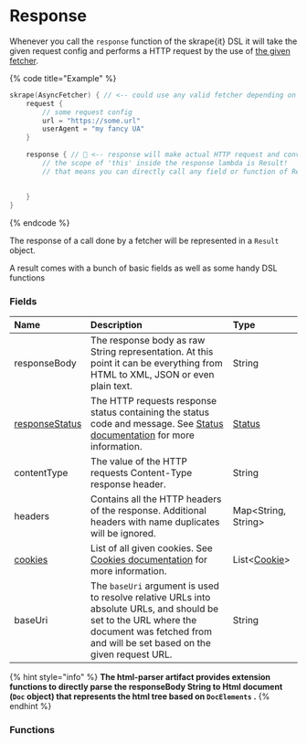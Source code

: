 # Response

Whenever you call the `response` function of the skrape{it} DSL it will take the given request config and performs a HTTP request by the use of [the given fetcher](../fetchers/).

{% code title="Example" %}
```kotlin
skrape(AsyncFetcher) { // <-- could use any valid fetcher depending on your use-case
    request {
        // some request config
        url = "https://some.url"
        userAgent = "my fancy UA"
    }
    
    response { // 🍉 <-- response will make actual HTTP request and convert its response to a Result object 
        // the scope of 'this' inside the response lambda is Result!
        // that means you can directly call any field or function of Result here.
        
        
    }
}
```
{% endcode %}

The response of a call done by a fetcher will be represented in a `Result` object.

A result comes with a bunch of basic fields as well as some handy DSL functions 

### Fields

| Name | Description | Type |
| :--- | :--- | :--- |
| responseBody | The response body as raw String representation. At this point it can be everything from HTML to XML, JSON or even plain text. | String |
| [responseStatus](status.md) | The HTTP requests response status containing the status code and message. See [Status documentation](status.md) for more information. | [Status](status.md) |
| contentType | The value of the HTTP requests Content-Type response header. | String |
| headers | Contains all the HTTP headers of the response. Additional headers with name duplicates will be ignored. | Map&lt;String, String&gt; |
| [cookies](cookies.md) | List of all given cookies. See [Cookies documentation](cookies.md) for more information. | List&lt;[Cookie](cookies.md)&gt; |
| baseUri | The `baseUri` argument is used to resolve relative URLs into absolute URLs, and should be set to the URL where the document was fetched from and will be set based on the given request URL. | String |

{% hint style="info" %}
**The html-parser artifact provides extension functions to directly parse the responseBody String to Html document \(`Doc` object\) that represents the html tree based on `DocElements` .**
{% endhint %}

### Functions



